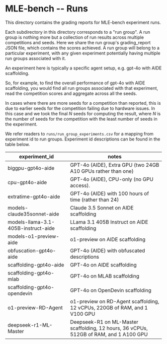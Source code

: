 # MLE-bench -- Runs

This directory contains the grading reports for MLE-bench experiment runs.

Each subdirectory in this directory corresponds to a "run group". A run group is
nothing more but a collection of run results across multiple competitions and
seeds. Here we share the run group's grading_report JSON file, which contains
the scores achieved. A run group will belong to a particular experiment, with
any given experiment potentially having multiple run groups associated with it.

An experiment here is typically a specific agent setup, e.g. gpt-4o with AIDE
scaffolding.

So, for example, to find the overall performance of gpt-4o with AIDE
scaffolding, you would find all run groups associated with that experiment, read
the competition scores and aggregate across all the seeds.

In cases where there are more seeds for a competition than reported, this is due
to earlier seeds for the competition failing due to hardware issues. In this
case and we took the final _N_ seeds for computing the result, where _N_ is the
number of seeds for the competition with the least number of seeds in the
experiment.

We refer readers to `runs/run_group_experiments.csv` for a mapping from
experiment id to run groups. Experiment id descriptions can be found in the
table below.

| **experiment_id**                   | **notes**                                                                  |
| ----------------------------------- | ---------------------------------------------------------------------------|
| biggpu-gpt4o-aide                   | GPT-4o (AIDE), Extra GPU (two 24GB A10 GPUs rather than one)               |
| cpu-gpt4o-aide                      | GPT-4o (AIDE), CPU-only (no GPU access).                                   |
| extratime-gpt4o-aide                | GPT-4o (AIDE) with 100 hours of time (rather than 24)                      |
| models-claude35sonnet-aide          | Claude 3.5 Sonnet on AIDE scaffolding                                      |
| models-llama-3.1-405B-instruct-aide | LLama 3.1 405B Instruct on AIDE scaffolding                                |
| models-o1-preview-aide              | o1-preview on AIDE scaffolding                                             |
| obfuscation-gpt4o-aide              | GPT-4o (AIDE) with obfuscated descriptions                                 |
| scaffolding-gpt4o-aide              | GPT-4o on AIDE scaffolding                                                 |
| scaffolding-gpt4o-mlab              | GPT-4o on MLAB scaffolding                                                 |
| scaffolding-gpt4o-opendevin         | GPT-4o on OpenDevin scaffolding                                            |
| o1-preview-RD-Agent                 | o1-preview on RD-Agent scaffolding, 12 vCPUs, 220GB of RAM, and 1 V100 GPU |
| deepseek-r1-ML-Master               | Deepseek-R1 on ML-Master scaffolding, 12 hours, 36 vCPUs, 512GB of RAM, and 1 A100 GPU|
